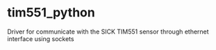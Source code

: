 # tim551_python
Driver for communicate with the SICK TIM551 sensor through ethernet interface using sockets
